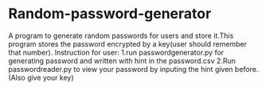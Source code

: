 # Random-password-generator
A program to generate random passwords for users and store it.This program stores the password encrypted by a key(user should remember that number).
Instruction for user:
  1.run passwordgenerator.py for generating password and written with hint in the password.csv
  2.Run passwordreader.py to view your password by inputing the hint given before.(Also give your key)

